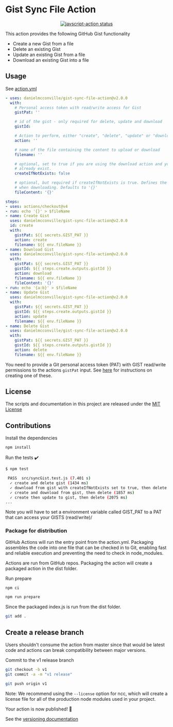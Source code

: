 # Gist Sync File Action

<p align="center">
  <a href="https://github.com/danielmcconville/gist-sync-file-action/actions"><img alt="javscript-action status" src="https://github.com/danielmcconville/gist-sync-file-action/workflows/units-test/badge.svg"></a>
</p>

This action provides the following GitHub Gist functionality

- Create a new Gist from a file
- Delete an existing Gist
- Update an existing Gist from a file
- Download an existing Gist into a file

## Usage

See [action.yml](action.yml)

<!-- start usage -->
```yaml
- uses: danielmcconville/gist-sync-file-action@v2.0.0
  with:
    # Personal access token with read/write access for Gist
    gistPat: ''

    # id of the gist - only required for delete, update and download
    gistId:

    # Action to perform, either "create", "delete", "update" or "download"
    action: ''

    # name of the file containing the content to upload or download
    filename: ''

    # optional, set to true if you are using the download action and you want a gist created if it doesn't
    # already exist.
    createIfNotExists: false

    # optional, but required if createIfNotExists is true. Defines the content of the file to create if the gist does not exist
    # when downloading. Defaults to '{}'
    fileContent: '{}'
```
<!-- end usage -->

```YAML
steps:
- uses: actions/checkout@v4
- run: echo '{}' > $fileName
- name: Create Gist
  uses: danielmcconville/gist-sync-file-action@v2.0.0
  id: create
  with:
    gistPat: ${{ secrets.GIST_PAT }}
    action: create
    filename: ${{ env.fileName }}
- name: Download Gist
  uses: danielmcconville/gist-sync-file-action@v2.0.0
  with:
    gistPat: ${{ secrets.GIST_PAT }}
    gistId: ${{ steps.create.outputs.gistId }}
    action: download
    filename: ${{ env.fileName }}
    fileContent: '{}'
- run: echo '{a:b}' > $fileName
- name: Update Gist
  uses: danielmcconville/gist-sync-file-action@v2.0.0
  with:
    gistPat: ${{ secrets.GIST_PAT }}
    gistId: ${{ steps.create.outputs.gistId }}
    action: update
    filename: ${{ env.fileName }}
- name: Delete Gist
  uses: danielmcconville/gist-sync-file-action@v2.0.0
  with:
    gistPat: ${{ secrets.GIST_PAT }}
    gistId: ${{ steps.create.outputs.gistId }}
    action: delete
    filename: ${{ env.fileName }}
```

You need to provide a Git personal access token (PAT) with GIST read/write permissions to the actions `gistPat` input. See [here](https://docs.github.com/en/authentication/keeping-your-account-and-data-secure/creating-a-personal-access-token) for instructions on creating one of these.

## License

The scripts and documentation in this project are released under the [MIT License](LICENSE)

## Contributions

Install the dependencies

```bash
npm install
```

Run the tests :heavy_check_mark:

```bash
$ npm test

 PASS  src/syncGist.test.js (7.401 s)
  ✓ create and delete gist (1434 ms)
  ✓ download from gist with createIfNotExists set to true, then delete (1851 ms)
  ✓ create and download from gist, then delete (1857 ms)
  ✓ create then update to gist, then delete (2075 ms)
...
```

Note you will have to set a environment variable called GIST_PAT to a PAT that can access your GISTS (read/write)/

### Package for distribution

GitHub Actions will run the entry point from the action.yml. Packaging assembles the code into one file that can be checked in to Git, enabling fast and reliable execution and preventing the need to check in node_modules.

Actions are run from GitHub repos.  Packaging the action will create a packaged action in the dist folder.

Run prepare

```bash
npm ci
```

```bash
npm run prepare
```

Since the packaged index.js is run from the dist folder.

```bash
git add .
```

## Create a release branch

Users shouldn't consume the action from master since that would be latest code and actions can break compatibility between major versions.

Commit to the v1 release branch

```bash
git checkout -b v1
git commit -a -m "v1 release"
```

```bash
git push origin v1
```

Note: We recommend using the `--license` option for ncc, which will create a license file for all of the production node modules used in your project.

Your action is now published! :rocket:

See the [versioning documentation](https://github.com/actions/toolkit/blob/master/docs/action-versioning.md)

